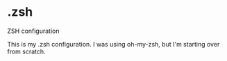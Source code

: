 .zsh
====

ZSH configuration

This is my .zsh configuration. I was using oh-my-zsh, but I'm starting over from scratch.
